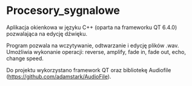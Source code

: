 # Procesory_sygnalowe
Aplikacja okienkowa w języku C++ (oparta na frameworku QT 6.4.0) pozwalająca na edycję dźwięku.

Program pozwala na wczytywanie, odtwarzanie i edycję plików .wav. Umożliwia wykonanie operacji: reverse, amplify, fade in, fade out, echo, change speed.

Do projektu wykorzystano framework QT oraz bibliotekę Audiofile (https://github.com/adamstark/AudioFile).
